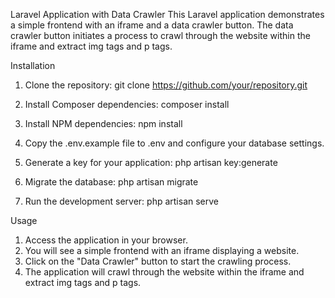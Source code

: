 Laravel Application with Data Crawler
This Laravel application demonstrates a simple frontend with an iframe and a data crawler button. The data crawler button initiates a process to crawl through the website within the iframe and extract img tags and p tags.

Installation
1. Clone the repository:
git clone https://github.com/your/repository.git

2. Install Composer dependencies:
composer install

3. Install NPM dependencies:
npm install

4. Copy the .env.example file to .env and configure your database settings.

5. Generate a key for your application:
php artisan key:generate

6. Migrate the database:
php artisan migrate

7. Run the development server:
php artisan serve

Usage
1. Access the application in your browser.
2. You will see a simple frontend with an iframe displaying a website.
3. Click on the "Data Crawler" button to start the crawling process.
4. The application will crawl through the website within the iframe and extract img tags and p tags.

